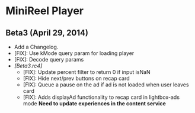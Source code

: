 # MiniReel Player

## Beta3 (April 29, 2014)
* Add a Changelog.
* [FIX]: Use kMode query param for loading player
* [FIX]: Decode query params
* *[Beta3.rc4]*
  * [FIX]: Update percent filter to return 0 if input isNaN
  * [FIX]: Hide next/prev buttons on recap card
  * [FIX]: Queue a pause on the ad if ad is not loaded when user leaves card
  * [FIX]: Adds displayAd functionality to recap card in lightbox-ads mode **Need to update experiences in the content service**
